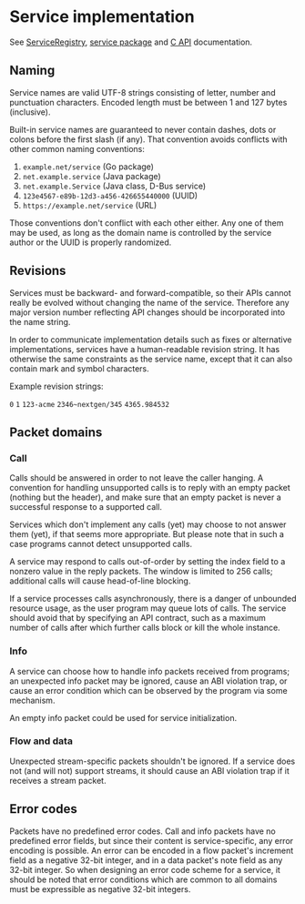 # Service implementation

See
[ServiceRegistry](https://pkg.go.dev/gate.computer/gate/runtime#ServiceRegistry),
[service package](https://pkg.go.dev/gate.computer/gate/service) and
[C API](c-api.md#packet-header) documentation.


## Naming

Service names are valid UTF-8 strings consisting of letter, number and
punctuation characters.  Encoded length must be between 1 and 127 bytes
(inclusive).

Built-in service names are guaranteed to never contain dashes, dots or colons
before the first slash (if any).  That convention avoids conflicts with other
common naming conventions:

  1. `example.net/service` (Go package)
  2. `net.example.service` (Java package)
  3. `net.example.Service` (Java class, D-Bus service)
  4. `123e4567-e89b-12d3-a456-426655440000` (UUID)
  5. `https://example.net/service` (URL)

Those conventions don't conflict with each other either.  Any one of them may
be used, as long as the domain name is controlled by the service author or the
UUID is properly randomized.


## Revisions

Services must be backward- and forward-compatible, so their APIs cannot really
be evolved without changing the name of the service.  Therefore any major
version number reflecting API changes should be incorporated into the name
string.

In order to communicate implementation details such as fixes or alternative
implementations, services have a human-readable revision string.  It has
otherwise the same constraints as the service name, except that it can also
contain mark and symbol characters.

Example revision strings:

  `0`
  `1`
  `123-acme`
  `2346~nextgen/345`
  `4365.984532`


## Packet domains

### Call

Calls should be answered in order to not leave the caller hanging.  A
convention for handling unsupported calls is to reply with an empty packet
(nothing but the header), and make sure that an empty packet is never a
successful response to a supported call.

Services which don't implement any calls (yet) may choose to not answer them
(yet), if that seems more appropriate.  But please note that in such a case
programs cannot detect unsupported calls.

A service may respond to calls out-of-order by setting the index field to a
nonzero value in the reply packets.  The window is limited to 256 calls;
additional calls will cause head-of-line blocking.

If a service processes calls asynchronously, there is a danger of unbounded
resource usage, as the user program may queue lots of calls.  The service
should avoid that by specifying an API contract, such as a maximum number of
calls after which further calls block or kill the whole instance.


### Info

A service can choose how to handle info packets received from programs; an
unexpected info packet may be ignored, cause an ABI violation trap, or cause an
error condition which can be observed by the program via some mechanism.

An empty info packet could be used for service initialization.


### Flow and data

Unexpected stream-specific packets shouldn't be ignored.  If a service does not
(and will not) support streams, it should cause an ABI violation trap if it
receives a stream packet.


## Error codes

Packets have no predefined error codes.  Call and info packets have no
predefined error fields, but since their content is service-specific, any error
encoding is possible.  An error can be encoded in a flow packet's increment
field as a negative 32-bit integer, and in a data packet's note field as any
32-bit integer.  So when designing an error code scheme for a service, it
should be noted that error conditions which are common to all domains must be
expressible as negative 32-bit integers.


